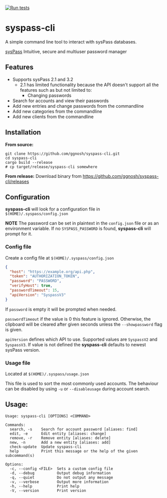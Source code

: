 [![Run tests](https://github.com/ggnosh/syspass-cli/actions/workflows/rust.yml/badge.svg)](https://github.com/ggnosh/syspass-cli/actions/workflows/rust.yml)

# syspass-cli

A simple command line tool to interact with sysPass databases.

[sysPass](https://www.syspass.org/) Intuitive, secure and multiuser password manager

## Features
- Supports sysPass 2.1 and 3.2
  - 2.1 has limited functionality because the API doesn't support all the features such as but not limited to:
    - Changing passwords
- Search for accounts and view their passwords
- Add new entries and change passwords from the commandline
- Add new categories from the commandline
- Add new clients from the commandline

## Installation

**From source:**

```
git clone https://github.com/ggnosh/syspass-cli.git
cd syspass-cli
cargo build --release
# cp target/release/syspass-cli somewhere
```

**From release:**
Download binary from https://github.com/ggnosh/syspass-cli/releases

## Configuration

**syspass-cli** will look for a configuration file in `$(HOME)/.syspass/config.json`

**NOTE**
The password can be set in plaintext in the `config.json` file or as an environment variable.
If no `SYSPASS_PASSWORD` is found, **syspass-cli** will prompt for it.

### Config file

Create a config file at `$(HOME)/.syspass/config.json`
```json
{
  "host": "https://example.org/api.php",
  "token": "AUTHORIZATION_TOKEN",
  "password": "PASSWORD",
  "verifyHost": true,
  "passwordTimeout": 15,
  "apiVersion": "SyspassV3"
}
```

If `password` is empty it will be prompted when needed.

`passwordTimeout` if the value is 0 this feature is ignored.
Otherwise, the clipboard will be cleared after given seconds unless the `--showpassword` flag is given.

`apiVersion` defines which API to use. Supported values are `SyspassV2` and `SyspassV3`.
If value is not defined the **syspass-cli** defaults to newest sysPass version.

### Usage file

Located at `$(HOME)/.syspass/usage.json`

This file is used to sort the most commonly used accounts.
The behaviour can be disabled by using `-u` or `--disableusage` during account search.

## Usage:

```text
Usage: syspass-cli [OPTIONS] <COMMAND>

Commands:
  search, -s    Search for account password [aliases: find]
  edit, -e      Edit entity [aliases: change]
  remove, -r    Remove entity [aliases: delete]
  new, -n       Add a new entity [aliases: add]
  check-update  Update syspass-cli
  help          Print this message or the help of the given subcommand(s)

Options:
  -c, --config <FILE>  Sets a custom config file
  -d, --debug          Output debug information
  -q, --quiet          Do not output any message
  -v, --verbose        Output more information
  -h, --help           Print help
  -V, --version        Print version
```
